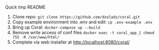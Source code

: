Quick tmp README

1. Clone repo: `git clone https://github.com/dzoladz/coral.git`
2. Copy example environment into .env and edit: `cp .env-example .env`
3. Bring up Coral: `docker-compose up --build`
4. Remove write access of conf files `docker exec -t coral_app_1 chmod 755 -R /var/www/html/` 
5. Complete via web installer at <http://localhost:8080/coral/>
